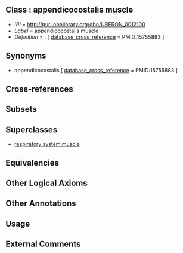 
## Class : appendicocostalis muscle

 * *IRI* = http://purl.obolibrary.org/obo/UBERON_0012100
 * *Label* = appendicocostalis muscle
 * *Definition* = . [ [database_cross_reference](../../ef/oboInOwl#hasDbXref.md) = PMID:15755883 ]

## Synonyms

 * appendicocostalis [ [database_cross_reference](../../ef/oboInOwl#hasDbXref.md) = PMID:15755883 ]

## Cross-references


## Subsets


## Superclasses

 * [respiratory system muscle](../../UBERON/31/UBERON_0003831.md)

## Equivalencies


## Other Logical Axioms


## Other Annotations


## Usage


## External Comments

